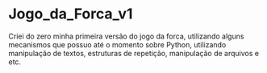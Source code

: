 # Jogo_da_Forca_v1
Criei do zero minha primeira versão do jogo da forca, utilizando alguns mecanismos que possuo até o momento sobre Python, utilizando manipulação de textos, estruturas de repetição, manipulação de arquivos e etc.
